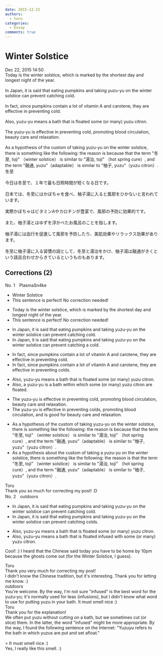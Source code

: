 ```yaml
---
date: 2015-12-22
authors:
  - toru
categories:
  - Essay
comments: true
---
```


# Winter Solstice
<div class="date">Dec 22, 2015 14:50</div>
<div id="post"><div id="body_show_ori">
Today is the winter solstice, which is marked by the shortest day and longest night of the year.<br/><br/>In Japan, it is said that eating pumpkins and taking yuzu-yu on the winter solstice can prevent catching cold.<br/><br/>In fact, since pumpkins contain a lot of vitamin A and carotene, they are effective in preventing cold.<br/><br/>Also, yuzu-yu means a bath that is floated some (or many) yuzu citron.<br/><br/>The yuzu-yu is effective in preventing cold, promoting blood circulation, beauty care and relaxation.<br/><br/>As a hypothesis of the custom of taking yuzu-yu on the winter solstice, there is something like the following: the reason is because that the term "冬至, toji" （winter solstice） is similar to "湯治, toji" （hot spring cure）, and the term "融通, yuzu"（adaptable） is similar to "柚子, yuzu"（yuzu citron）.
</div></div>

<!-- more -->

<div id="post_ja"><div id="body_show_mo">
冬至<br/><br/>今日は冬至で、１年で最も日照時間が短くなる日です。<br/><br/>日本では、冬至にはかぼちゃを食べ、柚子湯に入ると風邪をひかないと言われています。<br/><br/>実際かぼちゃはビタミンAやカロチンが豊富で、風邪の予防に効果的です。<br/><br/>また、柚子湯とはゆずを浮かべたお風呂のことを指します。<br/><br/>柚子湯には血行を促進して風邪を予防したり、美肌効果やリラックス効果があります。<br/><br/>冬至に柚子湯に入る習慣の説として、冬至と湯治をかけ、柚子湯は融通がきくという語呂合わせからきているというものもあります。
</div></div>

## Corrections (2)
<div id="block"><div class="first_name"> No. 1　<span class="just_name">PlasmaSn4ke</span></div><div id="block2">
<ul class="correction_field">
<li class="incorrect">Winter Solstice</li>
<li class="corrected perfect">This sentence is perfect! No correction needed!</li>
</ul>
<ul class="correction_field">
<li class="incorrect">Today is the winter solstice, which is marked by the shortest day and longest night of the year.</li>
<li class="corrected perfect">This sentence is perfect! No correction needed!</li>
</ul>
<ul class="correction_field">
<li class="incorrect">In Japan, it is said that eating pumpkins and taking yuzu-yu on the winter solstice can prevent catching cold.</li>
<li class="corrected correct">
In Japan, it is said that eating pumpkins and taking yuzu-yu on the winter solstice can prevent catching a cold.
</li>
</ul>
<ul class="correction_field">
<li class="incorrect">In fact, since pumpkins contain a lot of vitamin A and carotene, they are effective in preventing cold.</li>
<li class="corrected correct">
In fact, since pumpkins contain a lot of vitamin A and carotene, they are effective in preventing colds.
</li>
</ul>
<ul class="correction_field">
<li class="incorrect">Also, yuzu-yu means a bath that is floated some (or many) yuzu citron.</li>
<li class="corrected correct">
Also, a yuzu-yu is a bath within which some (or many) yuzu citron are floated.
</li>
</ul>
<ul class="correction_field">
<li class="incorrect">The yuzu-yu is effective in preventing cold, promoting blood circulation, beauty care and relaxation.</li>
<li class="corrected correct">
The yuzu-yu is effective in preventing colds, promoting blood circulation, and is good for beauty care and relaxation.
</li>
</ul>
<ul class="correction_field">
<li class="incorrect">As a hypothesis of the custom of taking yuzu-yu on the winter solstice, there is something like the following: the reason is because that the term "冬至, toji" （winter solstice） is similar to "湯治, toji" （hot spring cure）, and the term "融通, yuzu"（adaptable） is similar to "柚子, yuzu"（yuzu citron）.</li>
<li class="corrected correct">
As a hypothesis about the custom of taking a yuzu-yu on the winter solstice, there is something like the following: the reason is that the term "冬至, toji" （winter solstice） is similar to "湯治, toji" （hot spring cure）, and the term "融通, yuzu"（adaptable） is similar to "柚子, yuzu"（yuzu citron）.
</li>
</ul>
</div><div class="name"><span class="just_name">Toru</span><br>
Thank you so much for correcting my post! :D
</div>
</div>
<div id="block"><div class="first_name"> No. 2　<span class="just_name">outdoors</span></div><div id="block2">
<ul class="correction_field">
<li class="incorrect">In Japan, it is said that eating pumpkins and taking yuzu-yu on the winter solstice can prevent catching cold.</li>
<li class="corrected correct">
In Japan, it is said that eating pumpkins and taking yuzu-yu on the winter solstice can prevent<span class="sline"> catching</span> cold<span class="f_blue">s</span>.
</li>
</ul>
<ul class="correction_field">
<li class="incorrect">Also, yuzu-yu means a bath that is floated some (or many) yuzu citron.</li>
<li class="corrected correct">
Also, yuzu-yu means a bath <span class="sline">that is floated</span> <span class="f_blue">infused with </span>some (or many) yuzu citron.
</li>
</ul>
<p class="comment_small">
 Cool! :) I heard that the Chinese said today you have to be home by 10pm because the ghosts come out (for the Winter Solstice, I guess).
</p>

</div><div class="name"><span class="just_name">Toru</span><br>
Thank you very much for correcting my post!<br/>I didn't know the Chinese tradition, but it's interesting. Thank you for letting me know. :)
</div>
<div class="name"><span class="just_name">outdoors</span><br>
You're welcome. By the way, I'm not sure "infused" is the best word for the yuzu-yu; it's normally used for teas (infusions), but I didn't know what word to use for putting yuzu in your bath. It must smell nice :)
</div>
<div class="name"><span class="just_name">Toru</span><br>
Thank you for the explanation!<br/>We often put yuzu without cutting on a bath, but we sometimes cut (or slice) them. In the latter, the word "infused" might be more appropriate. By the way, I found the following sentence on the Internet: "Yuzuyu refers to the bath in which yuzus are put and set afloat."<br/><br/>&gt; It must smell nice :)<br/>Yes, I really like this smell. :)
</div>
</div>
